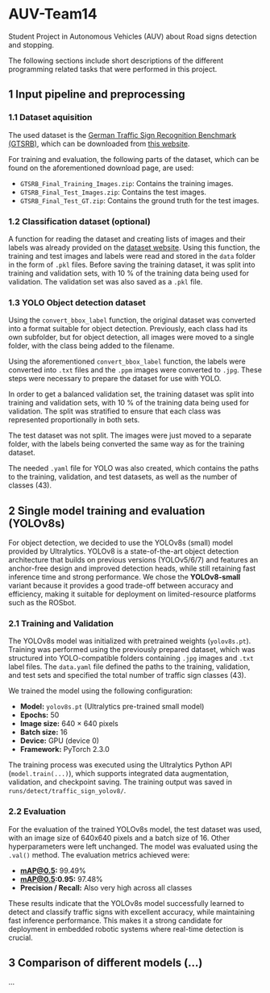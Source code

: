 # AUV-Team14

Student Project in Autonomous Vehicles (AUV) about Road signs detection and stopping.

The following sections include short descriptions of the different programming related tasks that were performed in this project.

## 1 Input pipeline and preprocessing

### 1.1 Dataset aquisition

The used dataset is the [German Traffic Sign Recognition Benchmark (GTSRB)](https://benchmark.ini.rub.de/gtsrb_dataset.html), which can be downloaded from [this website](https://sid.erda.dk/public/archives/daaeac0d7ce1152aea9b61d9f1e19370/published-archive.html).

For training and evaluation, the following parts of the dataset, which can be found on the aforementioned download page, are used:

- `GTSRB_Final_Training_Images.zip`: Contains the training images.
- `GTSRB_Final_Test_Images.zip`: Contains the test images.
- `GTSRB_Final_Test_GT.zip`: Contains the ground truth for the test images.

### 1.2 Classification dataset (optional)

A function for reading the dataset and creating lists of images and their labels was already provided on the [dataset website](https://benchmark.ini.rub.de/gtsrb_dataset.html). Using this function, the training and test images and labels were read and stored in the `data` folder in the form of `.pkl` files. Before saving the training dataset, it was split into training and validation sets, with 10 % of the training data being used for validation. The validation set was also saved as a `.pkl` file.

### 1.3 YOLO Object detection dataset

Using the `convert_bbox_label` function, the original dataset was converted into a format suitable for object detection. Previously, each class had its own subfolder, but for object detection, all images were moved to a single folder, with the class being added to the filename.

Using the aforementioned `convert_bbox_label` function, the labels were converted into `.txt` files and the `.ppm` images were converted to `.jpg`. These steps were necessary to prepare the dataset for use with YOLO.

In order to get a balanced validation set, the training dataset was split into training and validation sets, with 10 % of the training data being used for validation. The split was stratified to ensure that each class was represented proportionally in both sets.

The test dataset was not split. The images were just moved to a separate folder, with the labels being converted the same way as for the training dataset.

The needed `.yaml` file for YOLO was also created, which contains the paths to the training, validation, and test datasets, as well as the number of classes (43).

## 2 Single model training and evaluation (YOLOv8s)

For object detection, we decided to use the YOLOv8s (small) model provided by Ultralytics. YOLOv8 is a state-of-the-art object detection architecture that builds on previous versions (YOLOv5/6/7) and features an anchor-free design and improved detection heads, while still retaining fast inference time and strong performance. We chose the **YOLOv8-small** variant because it provides a good trade-off between accuracy and efficiency, making it suitable for deployment on limited-resource platforms such as the ROSbot.

### 2.1 Training and Validation

The YOLOv8s model was initialized with pretrained weights (`yolov8s.pt`). Training was performed using the previously prepared dataset, which was structured into YOLO-compatible folders containing `.jpg` images and `.txt` label files. The `data.yaml` file defined the paths to the training, validation, and test sets and specified the total number of traffic sign classes (43).

We trained the model using the following configuration:

- **Model:** `yolov8s.pt` (Ultralytics pre-trained small model)
- **Epochs:** 50
- **Image size:** 640 × 640 pixels
- **Batch size:** 16
- **Device:** GPU (device 0)
- **Framework:** PyTorch 2.3.0

The training process was executed using the Ultralytics Python API (`model.train(...)`), which supports integrated data augmentation, validation, and checkpoint saving. The training output was saved in `runs/detect/traffic_sign_yolov8/`.

### 2.2 Evaluation

For the evaluation of the trained YOLOv8s model, the test dataset was used, with an image size of 640x640 pixels and a batch size of 16. Other hyperparameters were left unchanged. The model was evaluated using the `.val()` method. The evaluation metrics achieved were:

- **mAP@0.5:** 99.49%
- **mAP@0.5:0.95:** 97.48%
- **Precision / Recall:** Also very high across all classes

These results indicate that the YOLOv8s model successfully learned to detect and classify traffic signs with excellent accuracy, while maintaining fast inference performance. This makes it a strong candidate for deployment in embedded robotic systems where real-time detection is crucial.

## 3 Comparison of different models (...)

...
